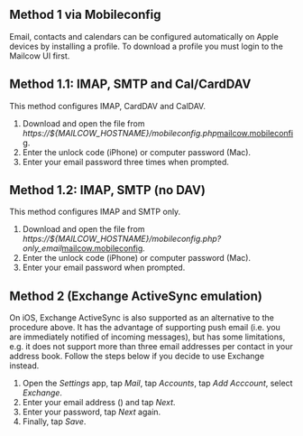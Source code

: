 ## Method 1 via Mobileconfig

Email, contacts and calendars can be configured automatically on Apple devices by installing a profile. To download a profile you must login to the Mailcow UI first.

## Method 1.1: IMAP, SMTP and Cal/CardDAV

This method configures IMAP, CardDAV and CalDAV.

1. Download and open <span class="client_variables_unavailable">the file from <i>https://${MAILCOW_HOSTNAME}/mobileconfig.php</i></span><span class="client_variables_available"><a class="client_var_link" href="mobileconfig.php">mailcow.mobileconfig</a></span>.
2. Enter the unlock code (iPhone) or computer password (Mac).
3. Enter your email password three times when prompted.

## Method 1.2: IMAP, SMTP (no DAV)

This method configures IMAP and SMTP only.

1. Download and open <span class="client_variables_unavailable">the file from <i>https://${MAILCOW_HOSTNAME}/mobileconfig.php?only_email</i></span><span class="client_variables_available"><a class="client_var_link" href="mobileconfig.php?only_email">mailcow.mobileconfig</a></span>.
2. Enter the unlock code (iPhone) or computer password (Mac).
3. Enter your email password when prompted.

## Method 2 (Exchange ActiveSync emulation)

On iOS, Exchange ActiveSync is also supported as an alternative to the procedure above. It has the advantage of supporting push email (i.e. you are immediately notified of incoming messages), but has some limitations, e.g. it does not support more than three email addresses per contact in your address book. Follow the steps below if you decide to use Exchange instead.

1. Open the *Settings* app, tap *Mail*, tap *Accounts*, tap *Add Acccount*, select *Exchange*.
2. Enter your email address<span class="client_variables_available"> (<code><span class="client_var_email"></span></code>)</span> and tap *Next*.
3. Enter your password, tap *Next* again.
4. Finally, tap *Save*.
